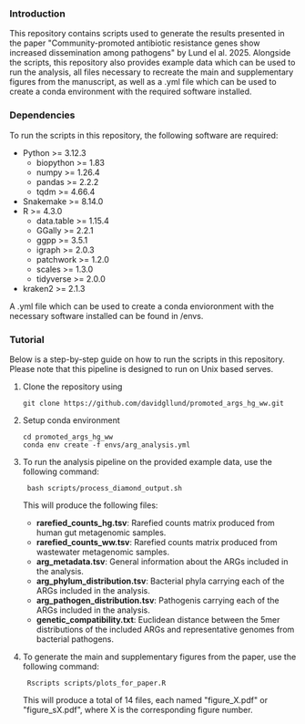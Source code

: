 ### Introduction
This repository contains scripts used to generate the results presented in the paper "Community-promoted antibiotic resistance genes show increased dissemination among pathogens" by Lund el al. 2025. Alongside the scripts, this repository also provides example data which can be used to run the analysis, all files necessary to recreate the main and supplementary figures from the manuscript, as well as a .yml file which can be used to create a conda environment with the required software installed.

### Dependencies
To run the scripts in this repository, the following software are required:
- Python >= 3.12.3
    - biopython >= 1.83
    - numpy >= 1.26.4
    - pandas >= 2.2.2
    - tqdm >= 4.66.4
- Snakemake >= 8.14.0
- R >= 4.3.0
    - data.table >= 1.15.4
    - GGally >= 2.2.1
    - ggpp >= 3.5.1
    - igraph >= 2.0.3
    - patchwork >= 1.2.0
    - scales >= 1.3.0
    - tidyverse >= 2.0.0
- kraken2 >= 2.1.3

A .yml file which can be used to create a conda envioronment with the necessary software installed can be found in /envs.

### Tutorial

Below is a step-by-step guide on how to run the scripts in this repository. Please note that this pipeline is designed to run on Unix based serves.

1. Clone the repository using
    ```
    git clone https://github.com/davidgllund/promoted_args_hg_ww.git
    ```

2. Setup conda environment
    ```
    cd promoted_args_hg_ww
    conda env create -f envs/arg_analysis.yml
    ```

3. To run the analysis pipeline on the provided example data, use the following command:
   ```
    bash scripts/process_diamond_output.sh
    ```

   This will produce the following files:
   - **rarefied_counts_hg.tsv**: Rarefied counts matrix produced from human gut metagenomic samples.
   - **rarefied_counts_ww.tsv**: Rarefied counts matrix produced from wastewater metagenomic samples.
   - **arg_metadata.tsv**: General information about the ARGs included in the analysis.
   - **arg_phylum_distribution.tsv**: Bacterial phyla carrying each of the ARGs included in the analysis.
   - **arg_pathogen_distribution.tsv**: Pathogenis carrying each of the ARGs included in the analysis.
   - **genetic_compatibility.txt**: Euclidean distance between the 5mer distributions of the included ARGs and representative genomes from bacterial pathogens.
  
4. To generate the main and supplementary figures from the paper, use the following command:
   ```
    Rscripts scripts/plots_for_paper.R
    ```

   This will produce a total of 14 files, each named "figure_X.pdf" or "figure_sX.pdf", where X is the corresponding figure number.
